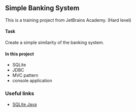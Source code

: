 ## Simple Banking System

This is a training project from JetBrains Academy.
(Hard level)

#### Task

Create a simple similarity of the banking system.

#### In this project

* SQLite
* JDBC
* MVC pattern
* console application

### Useful links

* <a href="https://www.sqlitetutorial.net/sqlite-java/">SQLite Java</a>